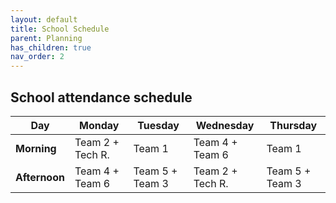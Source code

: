 ```yaml
---
layout: default
title: School Schedule
parent: Planning
has_children: true
nav_order: 2
---
```

## School attendance schedule

| Day| Monday | Tuesday | Wednesday| Thursday
|--|--|--|--|--|
| **Morning**| Team 2 + Tech R.| Team 1| Team 4 + Team 6 | Team 1
| **Afternoon**| Team 4 + Team 6| Team 5 + Team 3| Team 2 + Tech R. | Team 5 + Team 3
